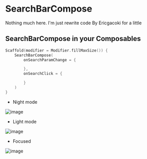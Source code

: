 # SearchBarCompose
Nothing much here. I'm just rewrite code By Ericgacoki for a little

## SearchBarCompose in your Composables
```kotlin
Scaffold(modifier = Modifier.fillMaxSize()) {
    SearchBarCompose(
        onSearchParamChange = {

        },
        onSearchClick = {

        }
    )
}
```

- Night mode
  
![image](https://github.com/showtin/SearchBarCompose/assets/102159582/6d8c0913-4756-49b5-9fa7-8910bd5b7628)

- Light mode
  
![image](https://github.com/showtin/SearchBarCompose/assets/102159582/3bd34f1b-8f03-43ad-8e57-186318b2e395)

- Focused

![image](https://github.com/showtin/SearchBarCompose/assets/102159582/439eecd5-ebd6-42f1-9fc6-f47bc3d5363f)


